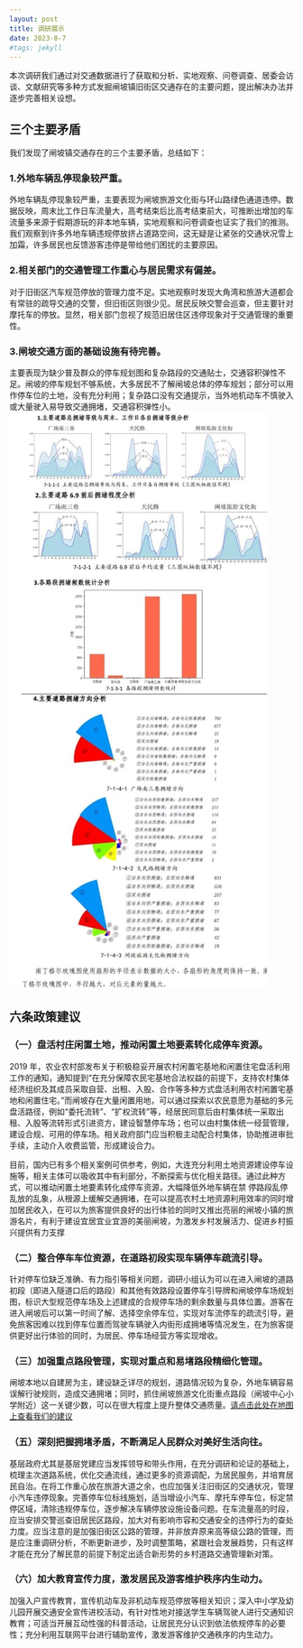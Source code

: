 ```yaml
---
layout: post
title: 调研展示
date: 2023-8-7
#tags: jekyll   
---
```


  本次调研我们通过对交通数据进行了获取和分析、实地观察、问卷调查、居委会访谈、文献研究等多种方式发掘闸坡镇旧街区交通存在的主要问题，提出解决办法并逐步完善相关设想。

## 三个主要矛盾
  我们发现了闸坡镇交通存在的三个主要矛盾，总结如下：
### 1.外地车辆乱停现象较严重。
  外地车辆乱停现象较严重，主要表现为闸坡旅游文化街与环山路绿色通道违停。数据反映，周末比工作日车流量大，高考结束后比高考结束前大，可推断出增加的车流量多来源于假期游玩的非本地车辆，实地观察和问卷调查也证实了我们的推测。我们观察到许多外地车辆违规停放挤占道路空间，这无疑是让紧张的交通状况雪上加霜，许多居民也反馈游客违停是带给他们困扰的主要原因。
### 2.相关部门的交通管理工作重心与居民需求有偏差。
  对于旧街区汽车规范停放的管理力度不足。实地观察时发现大角湾和旅游大道都会有常驻的疏导交通的交警，但旧街区则很少见。居民反映交警会巡查，但主要针对摩托车的停放。显然，相关部门忽视了规范旧居住区违停现象对于交通管理的重要性。
### 3.闸坡交通方面的基础设施有待完善。
  主要表现为缺少普及群众的停车规划图和复杂路段的交通贴士，交通容积弹性不足。闸坡的停车规划不够系统，大多居民不了解闸坡总体的停车规划；部分可以用作停车位的土地，没有充分利用；复杂路口没有交通提示，当外地机动车不慎驶入或大量驶入易导致交通拥堵，交通容积弹性小。
![](\images\posts\ppp2.jpg)


## 六条政策建议
### （一）盘活村庄闲置土地，推动闲置土地要素转化成停车资源。
2019 年，农业农村部发布关于积极稳妥开展农村闲置宅基地和闲置住宅盘活利用工作的通知，通知提到“在充分保障农民宅基地合法权益的前提下，支持农村集体经济组织及其成员采取自营、出租、入股、合作等多种方式盘活利用农村闲置宅基地和闲置住宅。”而闸坡存在大量闲置用地，可以通过探索以农民意愿为基础的多元盘活路径，例如“委托流转”、“扩权流转”等，经居民同意后由村集体统一采取出租、入股等流转形式引进资方，建设智慧停车场；也可以由村集体统一经营管理，建设合规、可用的停车场。相关政府部门应当积极主动配合村集体，协助推进审批手续，主动介入收费监管，形成建设合力。

目前，国内已有多个相关案例可供参考，例如，大连充分利用土地资源建设停车设施等，相关主体可以吸收其中有利部分，不断探索与优化相关路径。通过此种方式，可以推动闲置土地要素转化成停车资源，大幅降低外地车辆在禁 停路段乱停乱放的乱象，从根源上缓解交通拥堵，在可以提高农村土地资源利用效率的同时增加居民收入，在可以为旅客提供良好的出行体验的同时又推出亮丽的闸坡小镇的旅游名片，有利于建设宜居宜业宜游的美丽闸坡，为激发乡村发展活力、促进乡村振兴提供有力支撑
### （二）整合停车车位资源，在道路初段实现车辆停车疏流引导。
针对停车位缺乏准确、有力指引等相关问题，调研小组认为可以在进入闸坡的道路初段（即进入隧道口后的路段）和其他有效路段设置停车引导牌和闸坡停车场规划图，标识大型规范停车场及上述建成的合规停车场的剩余数量与具体位置。游客在进入闸坡后可以第一时间了解、选择空余停车位，实现对车流停车的疏流引导，避免旅客因难以找到停车位置而驾驶车辆驶入内街形成拥堵等情况发生，在为旅客提供更好出行体验的同时，为居民、停车场经营方等实现增收。
### （三）加强重点路段管理，实现对重点和易堵路段精细化管理。
闸坡本地以自建房为主，建设缺乏详尽的规划，道路情况较为复杂，外地车辆容易误解行驶规则，造成交通拥堵；同时，抓住闸坡旅游文化街重点路段（闸坡中心小学附近）这一关键少数，可以在很大程度上提升整体交通质量。[请点击此处在地图上查看我们的建议](/2023/08/改进措施地图标注/)
### （五）深刻把握拥堵矛盾，不断满足人民群众对美好生活向往。
基层政府尤其是基层党建应当发挥领导和带头作用，在充分调研和论证的基础上，梳理主次道路系统，优化交通流线，通过更多的资源调配，为居民服务，并培育居民自治。在将工作重心放在旅游大道之余，也应加强关注旧街区的交通状况，管理小汽车违停现象。完善停车位标线施划，适当增设小汽车、摩托车停车位，标定禁停区域，清除违规停车位，逐步解决车辆停放设施设备问题。在车流量高的时段，应当安排交警巡查旧居民区路段，加大对有影响市容和交通安全的违停行为的查处力度。应当注意的是加强旧街区公路的管理，并非放弃原来高等级公路的管理，而是应注重调研分析，不断更新进步，及时调整策略，紧跟社会发展趋势，只有这样才能在充分了解民意的前提下制定出适合新形势的乡村道路交通管理新对策。
### （六）加大教育宣传力度，激发居民及游客维护秩序内生动力。
加强入户宣传教育，宣传机动车及非机动车规范停放等相关知识；深入中小学及幼儿园开展交通安全宣传进校活动，有针对性地对接送学生车辆驾驶人进行交通知识教育；可适当开展互动性强的科普活动，让居民充分认识到依法依规停车的必要性；充分利用互联网平台进行辅助宣传，激发游客维护交通秩序的内生动力。
